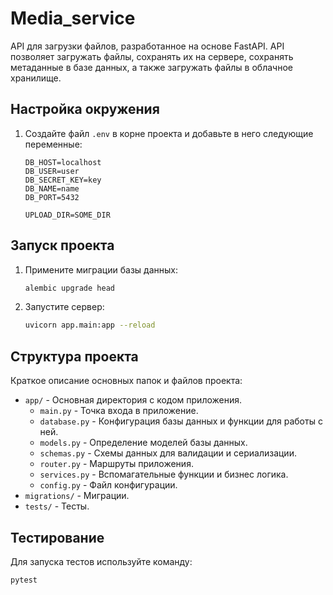 # Media_service
API для загрузки файлов, разработанное на основе FastAPI. API позволяет загружать файлы, сохранять их на сервере, сохранять метаданные в базе данных, а также загружать файлы в облачное хранилище.

## Настройка окружения

1. Создайте файл `.env` в корне проекта и добавьте в него следующие переменные:
    ```env
    DB_HOST=localhost
    DB_USER=user
    DB_SECRET_KEY=key
    DB_NAME=name
    DB_PORT=5432

    UPLOAD_DIR=SOME_DIR
    ```

## Запуск проекта

1. Примените миграции базы данных:
    ```bash
    alembic upgrade head
    ```
2. Запустите сервер:
    ```bash
    uvicorn app.main:app --reload
    ```

## Структура проекта

Краткое описание основных папок и файлов проекта:

- `app/` - Основная директория с кодом приложения.
  - `main.py` - Точка входа в приложение.
  - `database.py` - Конфигурация базы данных и функции для работы с ней.
  - `models.py` - Определение моделей базы данных.
  - `schemas.py` - Схемы данных для валидации и сериализации.
  - `router.py` - Маршруты приложения.
  - `services.py` - Вспомагательные функции и бизнес логика.
  - `config.py` - Файл конфигурации.
- `migrations/` - Миграции.
- `tests/` - Тесты.

## Тестирование

Для запуска тестов используйте команду:
```bash
pytest
